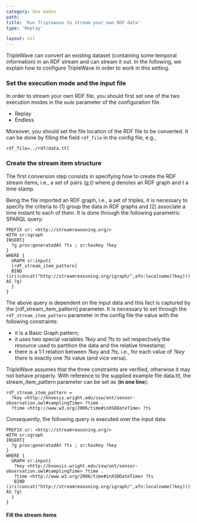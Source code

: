 ```yaml
---
category: Use modes
path: 
title: 'Run Triplewave to stream your own RDF data'
type: 'Replay'

layout: nil
---
```


TripleWave can convert an existing dataset (containing some temporal information) in an RDF stream and can stream it out. In the following, we explain how to configure TripleWave in order to work in this setting.

### Set the execution mode and the input file

In order to stream your own RDF file, you should first set one of the two execution modes in the `mode` parameter of the configuration file.

* Replay
* Endless

Moreover, you should set the file location of the RDF file to be converted. It can be done by filling the field `rdf_file` in the config file, e.g.,

    rdf_file=../rdf/data.ttl

### Create the stream item structure

The first conversion step consists in specifying how to create the RDF stream items, i.e., a set of pairs *(g,t)* where *g* denotes an RDF graph and *t* a time stamp.

Being the file imported an RDF graph, i.e., a set of triples, it is necessary to specify the criteria to (1) group the data in RDF graphs and (2) associate a time instant to each of them. It is done through the following parametric SPARQL query:

    PREFIX sr: <http://streamreasoning.org/>
    WITH sr:sgraph
    INSERT{
      ?g prov:generatedAt ?ts ; sr:hasKey ?key
    }
    WHERE {
      GRAPH sr:input{
      [rdf_stream_item_pattern]
      BIND (iri(concat("http://streamreasoning.org/igraph/",afn:localname(?key))) AS ?g)
      } 
    }

The above query is dependent on the input data and this fact is captured by the [rdf_stream_item_pattern] parameter. It is necessary to set through the `rdf_stream_item_pattern` parameter in the config file the value with the following constraints:

* it is a Basic Graph pattern;
* it uses two special variables *?key* and *?ts* to set respectively the resource used to partition the data and the relative timestamp;
* there is a 1:1 relation between *?key* and *?ts*, i.e., for each value of *?key* there is exactly one *?ts* value (and vice versa). 

TripleWave assumes that the three constraints are verified, otherwise it may not behave properly. With reference to the supplied example file data.ttl, the stream_item_pattern parameter can be set as (**in one line**):


    rdf_stream_item_pattern = 
      ?key <http://knoesis.wright.edu/ssw/ont/sensor-observation.owl#samplingTime> ?time . 
      ?time <http://www.w3.org/2006/time#inXSDDateTime> ?ts

Consequently, the following query is executed over the input data

    PREFIX sr: <http://streamreasoning.org/>
    WITH sr:sgraph
    INSERT{
      ?g prov:generatedAt ?ts ; sr:hasKey ?key
    }
    WHERE {
      GRAPH sr:input{
       ?key <http://knoesis.wright.edu/ssw/ont/sensor-observation.owl#samplingTime> ?time . 
       ?time <http://www.w3.org/2006/time#inXSDDateTime> ?ts
       BIND (iri(concat("http://streamreasoning.org/igraph/",afn:localname(?key)))  AS ?g)
      } 
    }

#### Fill the stream items
